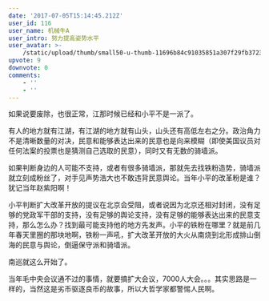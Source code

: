 ```yaml
---
date: '2017-07-05T15:14:45.212Z'
user_id: 116
user_name: 机械牛A
user_intro: 努力提高姿势水平
user_avatar: >-
    /static/upload/thumb/small50-u-thumb-11696b84c91035851a307f29fb3723d39ee293be024.png
upvote: 9
downvote: 0
comments:
    - ''
    - ''
---
```


如果说要废除，也很正常，江那时候已经和小平不是一派了。

有人的地方就有江湖，有江湖的地方就有山头，山头还有高低左右之分。政治角力不是清晰数量的对决，民意和能够表达出来的民意也是向来模糊（即使美国议员对任何法案的投票也是猜测自己选取的民意），同时又有无数的骑墙派。

如果判断身边的人可能不支持，或者有很多骑墙派，那就先去找铁粉造势，骑墙派就立刻成粉丝了，对手见声势浩大也不敢违背民意舆论。当年小平的改革粉是谁？犹记当年赵紫阳啊！

小平判断扩大改革开放的提议在北京会受阻，或者说因为北京还相对封闭，没有足够的党政军干部的支持，没有足够的舆论支持，没有足够的能够表达出来的民意支持，那么怎么办？找到最可能支持他的地方先发声。小平的铁粉在哪里？就是前几年春天里圈的那块地啊，铁粉一声吼，扩大改革开放的大火从南烧到北形成排山倒海的民意与舆论，倒逼保守派和骑墙派。

南巡就这么开始了。  

当年毛中央会议通不过的事情，就要搞扩大会议，7000人大会。。。其实思路是一样的，当然这是劣币驱逐良币的故事，所以大哲学家都警惕人民啊。
